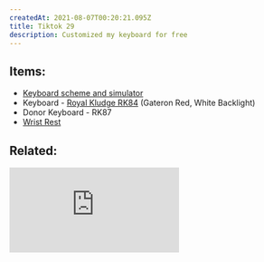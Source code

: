 ```yaml
---
createdAt: 2021-08-07T00:20:21.095Z
title: Tiktok 29
description: Customized my keyboard for free
---
```

## Items:

* [Keyboard scheme and simulator](https://keyboardsimulator.xyz/?cc=eeeeee&cf=matte&colorway=cw_eeeeee.180d00-f3f3f3.180d00-131313.777777_LEFT.2-RGHT.2-UP.2-DOWN.2-LGUI.2-PAUS.2-SLCK.2-PSCR.2-ENT.2-ESC.2-GESC.2-W.1-E.1-R.1-F.1-D.1-S.1-A.1-SPC.2-N.1-J.1-K.1-L.1-O.1-P.1-I.1-U.1-BSPC.1_cw-aqp0r_Heavy%2520Industry%2520modified&legend=cherry&size=75&sub=)
* Keyboard - [Royal Kludge RK84](https://shp.ee/j634u2t) (Gateron Red, White Backlight)
* Donor Keyboard - RK87
* [Wrist Rest](https://shp.ee/psc97gt)

## Related:

<iframe src="https://www.youtube.com/embed/SjEXnLf8wWk" title="YouTube video player" frameborder="0" allow="accelerometer; autoplay; clipboard-write; encrypted-media; gyroscope; picture-in-picture" allowfullscreen></iframe>